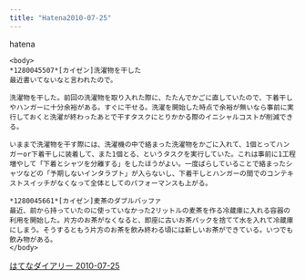```yaml
---
title: "Hatena2010-07-25"
---
```


hatena

```
<body>
*1280045507*[カイゼン]洗濯物を干した
最近書いてないなと言われたので。

洗濯物を干した。前回の洗濯物を取り入れた際に、たたんでかごに直していたので、下着干しやハンガーに十分余裕がある。すぐに干せる。洗濯を開始した時点で余裕が無いなら事前に実行しておくと洗濯が終わったあとで干すタスクにとりかかる際のイニシャルコストが削減できる。

いままで洗濯物を干す際には、洗濯機の中で絡まった洗濯物をかごに入れて、1個とってハンガーor下着干しに装着して、また1個とる、というタスクを実行していた。これは事前に1工程増やして「下着とシャツを分離する」をしたほうがよい。一度ばらしていることで絡まったシャツなどの「予期しないインタラプト」が入らないし、下着干しとハンガーの間でのコンテキストスイッチがなくなって全体としてのパフォーマンスも上がる。

*1280045661*[カイゼン]麦茶のダブルバッファ
最近、前から持っていたのに使っていなかった2リットルの麦茶を作る冷蔵庫に入れる容器の利用を開始した。片方のお茶がなくなると、即座に古いお茶パックを捨てて水を入れて冷蔵庫にしまう。そうするともう片方のお茶を飲み終わる頃には新しいお茶ができている。いつでも飲み物がある。
</body>
```


[はてなダイアリー 2010-07-25](https://nishiohirokazu.hatenadiary.org/archive/2010/07/25)